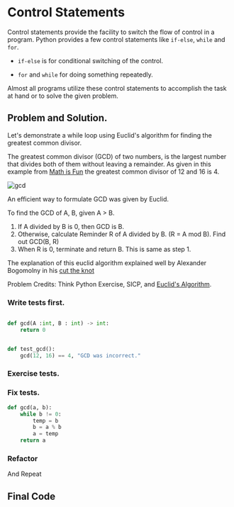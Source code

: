 # Control Statements

Control statements provide the facility to switch the flow of control in a program. Python provides a few control
 statements like `if-else`, `while` and `for`.
 
* `if-else` is for conditional switching of the control.

* `for` and `while` for doing something repeatedly.

Almost all programs utilize these control statements to accomplish the task at hand or to solve the given problem.

## Problem and Solution.

Let's demonstrate a while loop using Euclid's algorithm for finding the greatest common
divisor.

The greatest common divisor (GCD) of two numbers, is the largest number that divides both of them without leaving a
 remainder. As given in this example from [Math is Fun](https://www.mathsisfun.com/greatest-common-factor.html) the
  greatest common divisor of 12 and 16 is 4.
 
![gcd](https://i.imgur.com/BOIPxQu.png)
 

An efficient way to formulate GCD was given by Euclid.

To find the GCD of A, B, given A > B.

1. If A divided by B is 0, then GCD is B.
2. Otherwise, calculate Reminder R of A divided by B. (R = A mod B). Find out GCD(B, R)
3. When R is 0, terminate and return B. This is same as step 1.

The explanation of this euclid algorithm explained well by Alexander Bogomolny in his [cut the knot](http://www.cut-the-knot.org/blue/Euclid.shtml)

Problem Credits: Think Python Exercise, SICP, and 
[Euclid's Algorithm](https://mathcs.clarku.edu/~djoyce/java/elements/bookVII/propVII2.html).

### Write tests first.

```python

def gcd(A :int, B : int) -> int:
    return 0


def test_gcd():
    gcd(12, 16) == 4, "GCD was incorrect."
```
### Exercise tests.

### Fix tests.

```python
def gcd(a, b):
    while b != 0:
        temp = b
        b = a % b
        a = temp
    return a
```

### Refactor

And Repeat


## Final Code


